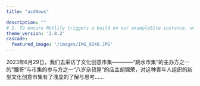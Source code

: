 ```yaml
---
title: "acdNews"

description: ""
# 1. To ensure Netlify triggers a build on our exampleSite instance, we need to change a file in the exampleSite directory.
theme_version: '2.8.2'
cascade:
  featured_image: '/images/IMG_9246.JPG'
---
```

2023年6月29日，我们去采访了文化创意市集————“跳水市集”的主办方之一的“腰哥”与市集的参与方之一“八岁杂货屋”的店主胡锦荣，对这种青年人组织的新型文化创意市集有了浅显的了解与思考......

